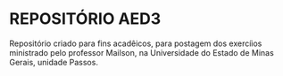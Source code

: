 # REPOSITÓRIO AED3
Repositório criado para fins acadêicos, para postagem dos exercíios ministrado pelo professor Mailson, na Universidade do Estado de Minas Gerais, unidade Passos.
